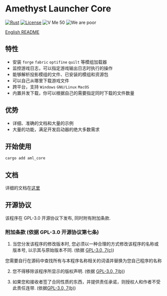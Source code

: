 # Amethyst Launcher Core

[![Rust](https://github.com/Broken-Deer/magical-launcher-core/actions/workflows/rust.yml/badge.svg)](https://github.com/Broken-Deer/magical-launcher-core/actions/workflows/rust.yml)
[![License](https://img.shields.io/github/license/Rene8028/carpet-iee-addition.svg)](https://www.gnu.org/licenses/quick-guide-gplv3.html)
![V Me 50](https://img.shields.io/badge/V%20Me-50-red)
![We are poor](https://img.shields.io/badge/WE%20ARE-POOR-yellow)

[English README](./README.md)

## 特性

- 安装 `forge` `fabric` `optifine` `quilt` 等模组加载器
- 监控游戏日志，可以指定游戏输出日志时执行的操作
- 能够解析投影模组的文件、已安装的模组和资源包
- 可以自己从哪里下载游戏文件
- 跨平台，支持 `Windows` `GNU/Linux` `MacOS`
- 内置并发下载，你可以根据自己的需要指定同时下载的文件数量

## 优势

- 详细、准确的文档和大量的示例
- 大量的功能，满足开发启动器的绝大多数需求

## 开始使用

```bash
cargo add aml_core
```

## 文档

详细的文档在[这里](.)

## 开源协议

该程序在 GPL-3.0 开源协议下发布, 同时附有附加条款.

### 附加条款 (依据 GPL-3.0 开源协议第七条)
1. 当您分发该程序的修改版本时, 您必须以一种合理的方式修改该程序的名称或版本号, 以示其与原始版本不同. (依据 [GPL-3.0, 7(c)](./LICENSE#L372-L374))

您需要自行在源码中查找所有与本程序名称相关的词语并替换为您自己程序的名称

2. 您不得移除该程序所显示的版权声明. (依据 [GPL-3.0, 7(b)](./LICENSE#L368-L370))

3. 如果您和接收者签了合同性质的东西，并提供责任承诺，则授权人和作者不受此责任连带. (依据[GPL-3.0, 7(b)](./LICENSE#L382-L386))
